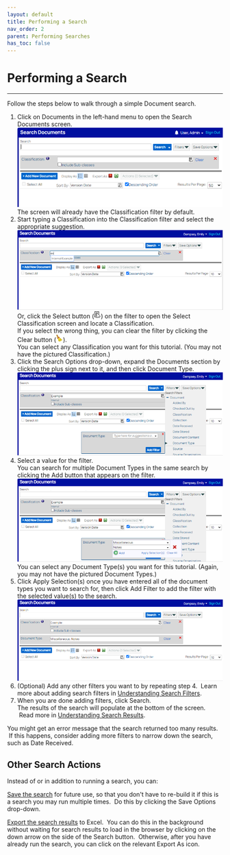 ```yaml
---
layout: default
title: Performing a Search
nav_order: 2
parent: Performing Searches
has_toc: false
---
```

# Performing a Search
---

Follow the steps below to walk through a simple Document search.

1.  Click on Documents in the left-hand menu to open the Search Documents screen.  
    ![](/assets/images/blank-search.png)  
    The screen will already have the Classification filter by default.
2.  Start typing a Classification into the Classification filter and select the appropriate suggestion.  
    ![](/assets/images/tutorial-classification.png)  
    Or, click the Select button (![](/assets/images/search-icon.png)) on the filter to open the Select Classification screen and locate a Classification.  
    If you select the wrong thing, you can clear the filter by clicking the Clear button (![](/assets/images/clear-icon.png)).  
    You can select any Classification you want for this tutorial. (You may not have the pictured Classification.)
3.  Click the Search Options drop-down, expand the Documents section by clicking the plus sign next to it, and then click Document Type.  
    ![](/assets/images/tutorial-doctype.png)
4.  Select a value for the filter.    
    You can search for multiple Document Types in the same search by clicking the Add button that appears on the filter.  
    ![](/assets/images/tutorial-doctype-values.png)  
    You can select any Document Type(s) you want for this tutorial. (Again, you may not have the pictured Document Types.)
5.  Click Apply Selection(s) once you have entered all of the document types you want to search for, then click Add Filter to add the filter with the selected value(s) to the search.  
    ![](/assets/images/tutorial-doctype-added.png)
6.  (Optional) Add any other filters you want to by repeating step 4.  Learn more about adding search filters in [Understanding Search Filters](/docs/performing-searches/types-of-search-filters).
7.  When you are done adding filters, click Search.  
    The results of the search will populate at the bottom of the screen.  Read more in [Understanding Search Results](/docs/performing-searches/understanding-search-results).

You might get an error message that the search returned too many results.  If this happens, consider adding more filters to narrow down the search, such as Date Received.

## Other Search Actions
Instead of or in addition to running a search, you can:

[Save the search](/docs/performing-searches/saved-search/) for future use, so that you don't have to re-build it if this is a search you may run multiple times.  Do this by clicking the Save Options drop-down.

[Export the search results](/docs/performing-searches/exporting-search-results) to Excel.  You can do this in the background without waiting for search results to load in the browser by clicking on the down arrow on the side of the Search button.  Otherwise, after you have already run the search, you can click on the relevant Export As icon.